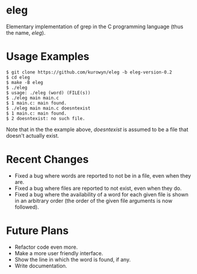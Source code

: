 # eleg
Elementary implementation of grep in the C programming language (thus the name, *eleg*).

# Usage Examples
```
$ git clone https://github.com/kurowyn/eleg -b eleg-version-0.2
$ cd eleg
$ make -B eleg
$ ./eleg
$ usage: ./eleg (word) (FILE(s))
$ ./eleg main main.c
$ 1 main.c: main found.
$ ./eleg main main.c doesntexist
$ 1 main.c: main found.
$ 2 doesntexist: no such file.
```
Note that in the the example above, *doesntexist* is assumed to be a file that doesn't actually exist.

# Recent Changes
- Fixed a bug where words are reported to not be in a file, even when they are.
- Fixed a bug where files are reported to not exist, even when they do.
- Fixed a bug where the availability of a word for each given file is shown in an arbitrary order (the order of the given file arguments is now followed).

# Future Plans
- Refactor code even more.
- Make a more user friendly interface.
- Show the line in which the word is found, if any.
- Write documentation.
